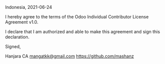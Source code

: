 Indonesia, 2021-06-24

I hereby agree to the terms of the Odoo Individual Contributor License
Agreement v1.0.

I declare that I am authorized and able to make this agreement and sign this
declaration.

Signed,

Hanjara CA mangatkk@gmail.com https://github.com/mashanz